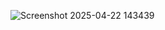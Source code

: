 ![Screenshot 2025-04-22 143439](https://github.com/user-attachments/assets/6ed5d3e9-7fa8-42dc-a5b5-02db5fac8cfe)
